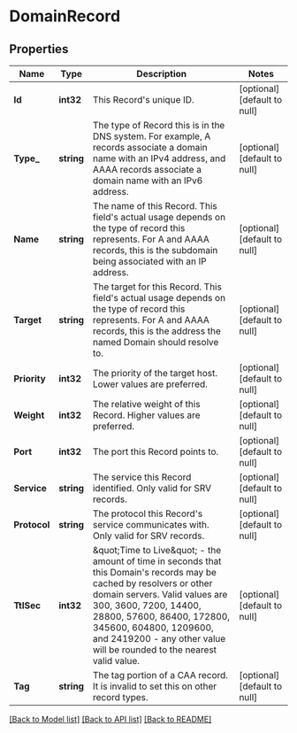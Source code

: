# DomainRecord

## Properties
Name | Type | Description | Notes
------------ | ------------- | ------------- | -------------
**Id** | **int32** | This Record&#x27;s unique ID. | [optional] [default to null]
**Type_** | **string** | The type of Record this is in the DNS system. For example, A records associate a domain name with an IPv4 address, and AAAA records associate a domain name with an IPv6 address.  | [optional] [default to null]
**Name** | **string** | The name of this Record. This field&#x27;s actual usage depends on the type of record this represents. For A and AAAA records, this is the subdomain being associated with an IP address.  | [optional] [default to null]
**Target** | **string** | The target for this Record. This field&#x27;s actual usage depends on the type of record this represents. For A and AAAA records, this is the address the named Domain should resolve to.  | [optional] [default to null]
**Priority** | **int32** | The priority of the target host. Lower values are preferred.  | [optional] [default to null]
**Weight** | **int32** | The relative weight of this Record. Higher values are preferred.  | [optional] [default to null]
**Port** | **int32** | The port this Record points to.  | [optional] [default to null]
**Service** | **string** | The service this Record identified. Only valid for SRV records.  | [optional] [default to null]
**Protocol** | **string** | The protocol this Record&#x27;s service communicates with. Only valid for SRV records.  | [optional] [default to null]
**TtlSec** | **int32** | \&quot;Time to Live\&quot; - the amount of time in seconds that this Domain&#x27;s records may be cached by resolvers or other domain servers. Valid values are 300, 3600, 7200, 14400, 28800, 57600, 86400, 172800, 345600, 604800, 1209600, and 2419200 - any other value will be rounded to the nearest valid value.  | [optional] [default to null]
**Tag** | **string** | The tag portion of a CAA record. It is invalid to set this on other record types.  | [optional] [default to null]

[[Back to Model list]](../README.md#documentation-for-models) [[Back to API list]](../README.md#documentation-for-api-endpoints) [[Back to README]](../README.md)

